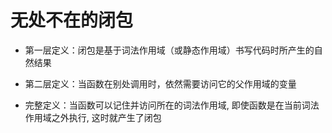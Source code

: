 # 无处不在的闭包

* 第一层定义：闭包是基于词法作用域（或静态作用域）书写代码时所产生的自然结果

* 第二层定义：当函数在别处调用时，依然需要访问它的父作用域的变量

* 完整定义：当函数可以记住并访问所在的词法作用域, 即使函数是在当前词法作用域之外执行, 这时就产生了闭包